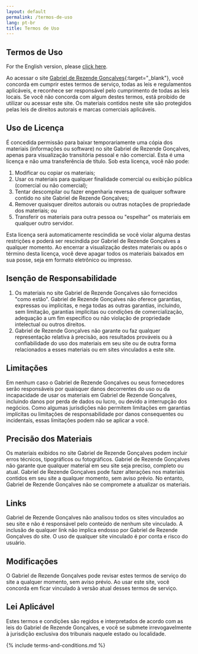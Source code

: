 ```yaml
---
layout: default
permalink: /termos-de-uso
lang: pt-br
title: Termos de Uso
---
```


## Termos de Uso

For the English version, please [click here](/en/terms-of-use).

Ao acessar o site [Gabriel de Rezende Gonçalves](https://gabireze.com.br/){:target="\_blank"}, você concorda em cumprir estes termos de serviço, todas as leis e regulamentos aplicáveis, e reconhece ser responsável pelo cumprimento de todas as leis locais. Se você não concorda com algum destes termos, está proibido de utilizar ou acessar este site. Os materiais contidos neste site são protegidos pelas leis de direitos autorais e marcas comerciais aplicáveis.

## Uso de Licença

É concedida permissão para baixar temporariamente uma cópia dos materiais (informações ou software) no site Gabriel de Rezende Gonçalves, apenas para visualização transitória pessoal e não comercial. Esta é uma licença e não uma transferência de título. Sob esta licença, você não pode:

1. Modificar ou copiar os materiais;
2. Usar os materiais para qualquer finalidade comercial ou exibição pública (comercial ou não comercial);
3. Tentar descompilar ou fazer engenharia reversa de qualquer software contido no site Gabriel de Rezende Gonçalves;
4. Remover quaisquer direitos autorais ou outras notações de propriedade dos materiais; ou
5. Transferir os materiais para outra pessoa ou "espelhar" os materiais em qualquer outro servidor.

Esta licença será automaticamente rescindida se você violar alguma destas restrições e poderá ser rescindida por Gabriel de Rezende Gonçalves a qualquer momento. Ao encerrar a visualização destes materiais ou após o término desta licença, você deve apagar todos os materiais baixados em sua posse, seja em formato eletrônico ou impresso.

## Isenção de Responsabilidade

1. Os materiais no site Gabriel de Rezende Gonçalves são fornecidos "como estão". Gabriel de Rezende Gonçalves não oferece garantias, expressas ou implícitas, e nega todas as outras garantias, incluindo, sem limitação, garantias implícitas ou condições de comercialização, adequação a um fim específico ou não violação de propriedade intelectual ou outros direitos.
2. Gabriel de Rezende Gonçalves não garante ou faz qualquer representação relativa à precisão, aos resultados prováveis ou à confiabilidade do uso dos materiais em seu site ou de outra forma relacionados a esses materiais ou em sites vinculados a este site.

## Limitações

Em nenhum caso o Gabriel de Rezende Gonçalves ou seus fornecedores serão responsáveis por quaisquer danos decorrentes do uso ou da incapacidade de usar os materiais em Gabriel de Rezende Gonçalves, incluindo danos por perda de dados ou lucro, ou devido a interrupção dos negócios. Como algumas jurisdições não permitem limitações em garantias implícitas ou limitações de responsabilidade por danos consequentes ou incidentais, essas limitações podem não se aplicar a você.

## Precisão dos Materiais

Os materiais exibidos no site Gabriel de Rezende Gonçalves podem incluir erros técnicos, tipográficos ou fotográficos. Gabriel de Rezende Gonçalves não garante que qualquer material em seu site seja preciso, completo ou atual. Gabriel de Rezende Gonçalves pode fazer alterações nos materiais contidos em seu site a qualquer momento, sem aviso prévio. No entanto, Gabriel de Rezende Gonçalves não se compromete a atualizar os materiais.

## Links

Gabriel de Rezende Gonçalves não analisou todos os sites vinculados ao seu site e não é responsável pelo conteúdo de nenhum site vinculado. A inclusão de qualquer link não implica endosso por Gabriel de Rezende Gonçalves do site. O uso de qualquer site vinculado é por conta e risco do usuário.

## Modificações

O Gabriel de Rezende Gonçalves pode revisar estes termos de serviço do site a qualquer momento, sem aviso prévio. Ao usar este site, você concorda em ficar vinculado à versão atual desses termos de serviço.

## Lei Aplicável

Estes termos e condições são regidos e interpretados de acordo com as leis do Gabriel de Rezende Gonçalves, e você se submete irrevogavelmente à jurisdição exclusiva dos tribunais naquele estado ou localidade.

{% include terms-and-conditions.md %}
